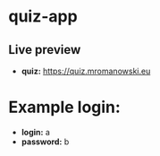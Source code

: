 # quiz-app


## Live preview


- **quiz:** https://quiz.mromanowski.eu
# Example login:
- **login:** a
- **password:** b